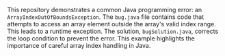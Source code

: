 This repository demonstrates a common Java programming error: an `ArrayIndexOutOfBoundsException`. The `bug.java` file contains code that attempts to access an array element outside the array's valid index range. This leads to a runtime exception. The solution, `bugSolution.java`, corrects the loop condition to prevent the error.  This example highlights the importance of careful array index handling in Java.